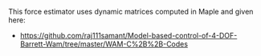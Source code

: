 This force estimator uses dynamic matrices computed in Maple and given here: 
 * https://github.com/raj111samant/Model-based-control-of-4-DOF-Barrett-Wam/tree/master/WAM-C%2B%2B-Codes
